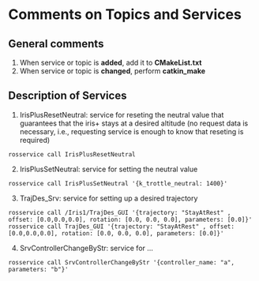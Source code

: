 # Comments on Topics and Services

## General comments

1. When service or topic is **added**, add it to **CMakeList.txt**
2. When service or topic is **changed**, perform **catkin_make**


## Description of Services

1. IrisPlusResetNeutral: service for reseting the neutral value that guarantees that the iris+ stays at a desired altitude (no request data is necessary, i.e., requesting service is enough to know that reseting is required)
```
rosservice call IrisPlusResetNeutral
```

2. IrisPlusSetNeutral: service for setting the neutral value
```
rosservice call IrisPlusSetNeutral '{k_trottle_neutral: 1400}'
```

3. TrajDes_Srv: service for setting up a desired trajectory 

```
rosservice call /Iris1/TrajDes_GUI '{trajectory: "StayAtRest" , offset: [0.0,0.0,0.0], rotation: [0.0, 0.0, 0.0], parameters: [0.0]}'
rosservice call TrajDes_GUI '{trajectory: "StayAtRest" , offset: [0.0,0.0,0.0], rotation: [0.0, 0.0, 0.0], parameters: [0.0]}'
```

4. SrvControllerChangeByStr: service for ...
```
rosservice call SrvControllerChangeByStr '{controller_name: "a", parameters: "b"}'
```